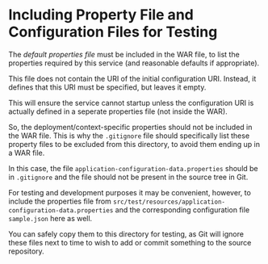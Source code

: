 # Including Property File and Configuration Files for Testing

The *default properties file* must be included in the WAR file, to list the properties
required by this service (and reasonable defaults if appropriate).

This file does not contain the URI of the initial configuration URI. Instead, it
defines that this URI must be specified, but leaves it empty.

This will ensure the service cannot startup unless the configuration URI is
actually defined in a seperate properties file (not inside the WAR).

So, the deployment/context-specific properties should not be included in the WAR file. 
This is why the `.gitignore` file should specifically list these property files to be
excluded from this directory, to avoid them ending up in a WAR file.

In this case, the file `application-configuration-data.properties` should be in
`.gitignore` and the file should not be present in the source tree in Git.  

For testing and development purposes it may be convenient, however, to include the
properties file from `src/test/resources/application-configuration-data.properties`
and the corresponding configuration file `sample.json` here as well.

You can safely copy them to this directory for testing, as Git will ignore these 
files next to time to wish to add or commit something to the source repository.
